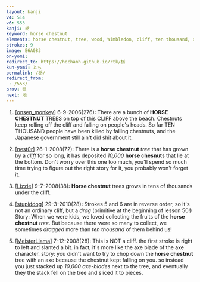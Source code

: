 ```yaml
---
layout: kanji
v4: 514
v6: 553
kanji: 栃
keyword: horse chestnut
elements: horse chestnut, tree, wood, Wimbledon, cliff, ten thousand, one, bound up
strokes: 9
image: E6A083
on-yomi: 
redirect_to: https://hochanh.github.io/rtk/栃
kun-yomi: とち
permalink: /栃/
redirect_from:
 - /553/
prev: 県
next: 地
---
```


1) [<a href="http://kanji.koohii.com/profile/onsen_monkey">onsen_monkey</a>] 6-9-2006(276): There are a bunch of<strong> HORSE CHESTNUT</strong> TREES on top of this CLIFF above the beach. Chestnuts keep rolling off the cliff and falling on people&#039;s heads. So far TEN THOUSAND people have been killed by falling chestnuts, and the Japanese government still ain&#039;t did shit about it.

2) [<a href="http://kanji.koohii.com/profile/nest0r">nest0r</a>] 26-1-2008(72): There is a<strong> horse chestnut</strong> <em>tree</em> that has grown by a <em>cliff</em> for so long, it has deposited <em>10,000</em> <strong>horse chesnut</strong>s that lie at the bottom. Don&#039;t worry over this one too much, you&#039;ll spend so much time trying to figure out the right story for it, you probably won&#039;t forget it.

3) [<a href="http://kanji.koohii.com/profile/Lizzie">Lizzie</a>] 9-7-2008(38): <strong>Horse chestnut</strong> trees grows in tens of thousands under the cliff.

4) [<a href="http://kanji.koohii.com/profile/stupiddog">stupiddog</a>] 29-3-2010(28): Strokes 5 and 6 are in reverse order, so it&#039;s not an ordinary cliff, but a <em>drag</em> (primitive at the beginning of lesson 50!) Story: When we were kids, we loved collecting the fruits of the <strong>horse chestnut</strong> <em>tree</em>. But because there were so many to collect, we sometimes <em>dragged</em> more than <em>ten thousand</em> of them behind us!

5) [<a href="http://kanji.koohii.com/profile/MeisterLlama">MeisterLlama</a>] 7-12-2008(28): This is NOT a cliff. the first stroke is right to left and slanted a bit. in fact, it&#039;s more like the axe blade of the axe character. story: you didn&#039;t want to try to chop down the<strong> horse chestnut</strong> tree with an axe because the chestnut kept falling on you. so instead you just stacked up <em>10,000</em> <em>axe-blades</em> next to the tree, and eventually they the stack fell on the tree and sliced it to pieces.

